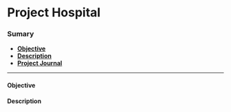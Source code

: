 # Project Hospital
 ### Sumary
 - [**Objective**](/README.md/#a)
 - [**Description**](/README.md/#b)
 - [**Project Journal**](/README.md/#c)
  ***

#### Objective

#### Description
